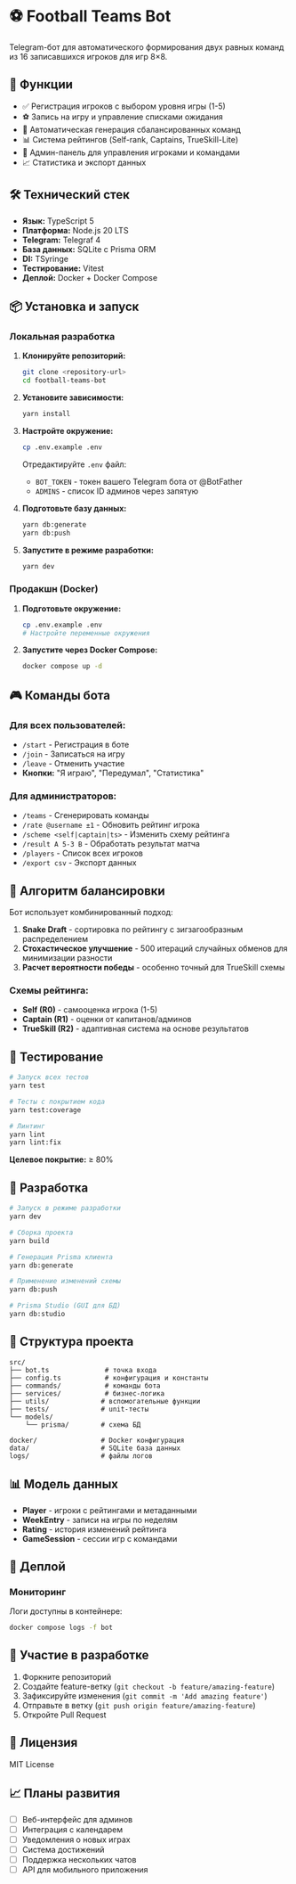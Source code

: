# ⚽ Football Teams Bot

Telegram-бот для автоматического формирования двух равных команд из 16 записавшихся игроков для игр 8×8.

## 🚀 Функции

- ✅ Регистрация игроков с выбором уровня игры (1-5)
- ⚽ Запись на игру и управление списками ожидания
- 🤖 Автоматическая генерация сбалансированных команд
- 📊 Система рейтингов (Self-rank, Captains, TrueSkill-Lite)
- 👑 Админ-панель для управления игроками и командами
- 📈 Статистика и экспорт данных

## 🛠 Технический стек

- **Язык:** TypeScript 5
- **Платформа:** Node.js 20 LTS
- **Telegram:** Telegraf 4
- **База данных:** SQLite с Prisma ORM
- **DI:** TSyringe
- **Тестирование:** Vitest
- **Деплой:** Docker + Docker Compose

## 📦 Установка и запуск

### Локальная разработка

1. **Клонируйте репозиторий:**
   ```bash
   git clone <repository-url>
   cd football-teams-bot
   ```

2. **Установите зависимости:**
   ```bash
   yarn install
   ```

3. **Настройте окружение:**
   ```bash
   cp .env.example .env
   ```
   Отредактируйте `.env` файл:
   - `BOT_TOKEN` - токен вашего Telegram бота от @BotFather
   - `ADMINS` - список ID админов через запятую

4. **Подготовьте базу данных:**
   ```bash
   yarn db:generate
   yarn db:push
   ```

5. **Запустите в режиме разработки:**
   ```bash
   yarn dev
   ```

### Продакшн (Docker)

1. **Подготовьте окружение:**
   ```bash
   cp .env.example .env
   # Настройте переменные окружения
   ```

2. **Запустите через Docker Compose:**
   ```bash
   docker compose up -d
   ```

## 🎮 Команды бота

### Для всех пользователей:
- `/start` - Регистрация в боте
- `/join` - Записаться на игру
- `/leave` - Отменить участие
- **Кнопки:** "Я играю", "Передумал", "Статистика"

### Для администраторов:
- `/teams` - Сгенерировать команды
- `/rate @username ±1` - Обновить рейтинг игрока
- `/scheme <self|captain|ts>` - Изменить схему рейтинга
- `/result A 5-3 B` - Обработать результат матча
- `/players` - Список всех игроков
- `/export csv` - Экспорт данных

## 🎯 Алгоритм балансировки

Бот использует комбинированный подход:

1. **Snake Draft** - сортировка по рейтингу с зигзагообразным распределением
2. **Стохастическое улучшение** - 500 итераций случайных обменов для минимизации разности
3. **Расчет вероятности победы** - особенно точный для TrueSkill схемы

### Схемы рейтинга:

- **Self (R0)** - самооценка игрока (1-5)
- **Captain (R1)** - оценки от капитанов/админов
- **TrueSkill (R2)** - адаптивная система на основе результатов

## 🧪 Тестирование

```bash
# Запуск всех тестов
yarn test

# Тесты с покрытием кода
yarn test:coverage

# Линтинг
yarn lint
yarn lint:fix
```

**Целевое покрытие:** ≥ 80%

## 🔧 Разработка

```bash
# Запуск в режиме разработки
yarn dev

# Сборка проекта  
yarn build

# Генерация Prisma клиента
yarn db:generate

# Применение изменений схемы
yarn db:push

# Prisma Studio (GUI для БД)
yarn db:studio
```

## 📁 Структура проекта

```
src/
├── bot.ts              # точка входа
├── config.ts           # конфигурация и константы
├── commands/           # команды бота
├── services/           # бизнес-логика
├── utils/             # вспомогательные функции
├── tests/             # unit-тесты
└── models/            
    └── prisma/        # схема БД

docker/                # Docker конфигурация
data/                  # SQLite база данных
logs/                  # файлы логов
```

## 📊 Модель данных

- **Player** - игроки с рейтингами и метаданными
- **WeekEntry** - записи на игры по неделям
- **Rating** - история изменений рейтинга
- **GameSession** - сессии игр с командами

## 🚀 Деплой

### Мониторинг

Логи доступны в контейнере:
```bash
docker compose logs -f bot
```

## 🤝 Участие в разработке

1. Форкните репозиторий
2. Создайте feature-ветку (`git checkout -b feature/amazing-feature`)
3. Зафиксируйте изменения (`git commit -m 'Add amazing feature'`)
4. Отправьте в ветку (`git push origin feature/amazing-feature`)
5. Откройте Pull Request

## 📄 Лицензия

MIT License

## 📈 Планы развития

- [ ] Веб-интерфейс для админов
- [ ] Интеграция с календарем
- [ ] Уведомления о новых играх
- [ ] Система достижений
- [ ] Поддержка нескольких чатов
- [ ] API для мобильного приложения
